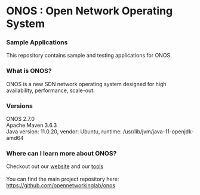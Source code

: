 ONOS : Open Network Operating System
====================================
### Sample Applications
This repository contains sample and testing applications for ONOS.

### What is ONOS?
ONOS is a new SDN network operating system designed for high availability,
performance, scale-out.

### Versions
ONOS 2.7.0 <br/>
Apache Maven 3.6.3<br/>
Java version: 11.0.20, vendor: Ubuntu, runtime: /usr/lib/jvm/java-11-openjdk-amd64<br/>




### Where can I learn more about ONOS?
Checkout out our [website](http://www.onosproject.org) and our
[tools](http://www.onosproject.org/software/#tools)
<br/><br/>
You can find the main project repository here:<br/>
https://github.com/opennetworkinglab/onos

